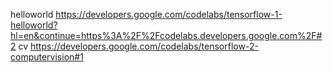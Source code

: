 helloworld https://developers.google.com/codelabs/tensorflow-1-helloworld?hl=en&continue=https%3A%2F%2Fcodelabs.developers.google.com%2F#2
cv https://developers.google.com/codelabs/tensorflow-2-computervision#1